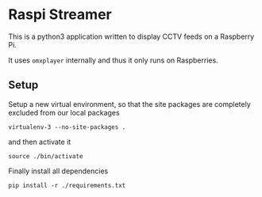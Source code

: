 # Raspi Streamer

This is a python3 application written to display CCTV feeds on a Raspberry Pi.

It uses `omxplayer` internally and thus it only runs on Raspberries.


## Setup

Setup a new virtual environment, so that the site packages are completely excluded from our local packages

    virtualenv-3 --no-site-packages .

and then activate it

    source ./bin/activate

Finally install all dependencies

    pip install -r ./requirements.txt
